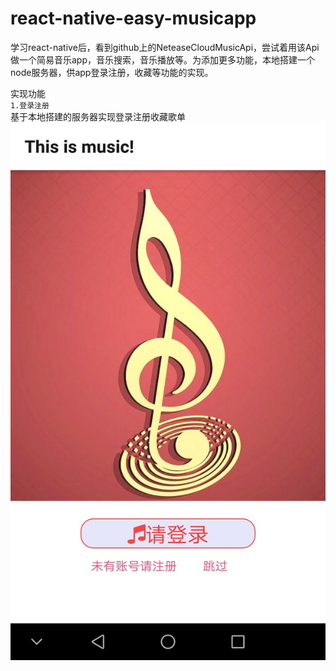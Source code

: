 # react-native-easy-musicapp
学习react-native后，看到github上的NeteaseCloudMusicApi，尝试着用该Api做一个简易音乐app，音乐搜索，音乐播放等。为添加更多功能，本地搭建一个node服务器，供app登录注册，收藏等功能的实现。

实现功能  
`1.登录注册`  
基于本地搭建的服务器实现登录注册收藏歌单  
![image](https://github.com/zhuhuying/my_resource/blob/master/images/mainscreen.jpg)



